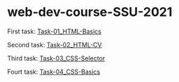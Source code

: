 # web-dev-course-SSU-2021

First task:
[Task-01_HTML-Basics](https://maxkulakov.github.io/web-dev-course-SSU-2021/Task-01_HTML-Basics/)

Second task:
[Task-02_HTML-CV](https://maxkulakov.github.io/web-dev-course-SSU-2021/Task-02_HTML-CV/)

Third task:
[Task-03_CSS-Selector](https://maxkulakov.github.io/web-dev-course-SSU-2021/Task-03_CSS-Selector/)

Fourt task:
[Task-04_CSS-Basics](https://maxkulakov.github.io/web-dev-course-SSU-2021/Task-04_CSS-Basics/)

